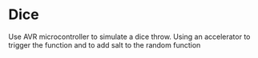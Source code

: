 # Dice
Use AVR microcontroller to simulate a dice throw. Using an accelerator to trigger the function and to add salt to the random function
